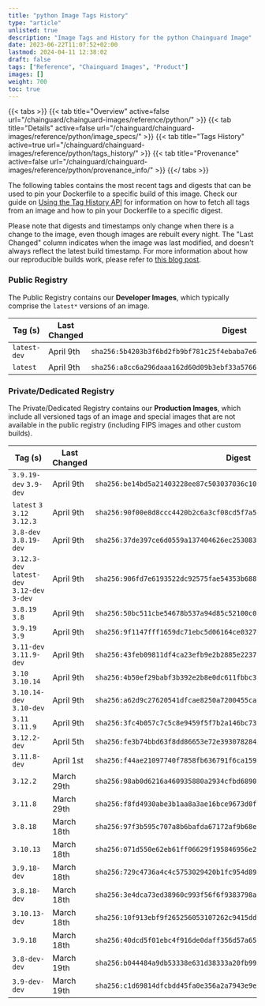 ```yaml
---
title: "python Image Tags History"
type: "article"
unlisted: true
description: "Image Tags and History for the python Chainguard Image"
date: 2023-06-22T11:07:52+02:00
lastmod: 2024-04-11 12:38:02
draft: false
tags: ["Reference", "Chainguard Images", "Product"]
images: []
weight: 700
toc: true
---
```


{{< tabs >}}
{{< tab title="Overview" active=false url="/chainguard/chainguard-images/reference/python/" >}}
{{< tab title="Details" active=false url="/chainguard/chainguard-images/reference/python/image_specs/" >}}
{{< tab title="Tags History" active=true url="/chainguard/chainguard-images/reference/python/tags_history/" >}}
{{< tab title="Provenance" active=false url="/chainguard/chainguard-images/reference/python/provenance_info/" >}}
{{</ tabs >}}

The following tables contains the most recent tags and digests that can be used to pin your Dockerfile to a specific build of this image. Check our guide on [Using the Tag History API](/chainguard/chainguard-images/using-the-tag-history-api/) for information on how to fetch all tags from an image and how to pin your Dockerfile to a specific digest.

Please note that digests and timestamps only change when there is a change to the image, even though images are rebuilt every night. The "Last Changed" column indicates when the image was last modified, and doesn't always reflect the latest build timestamp. For more information about how our reproducible builds work, please refer to [this blog post](https://www.chainguard.dev/unchained/reproducing-chainguards-reproducible-image-builds).

### Public Registry
The Public Registry contains our **Developer Images**, which typically comprise the `latest*` versions of an image.

| Tag (s)       | Last Changed | Digest                                                                    |
|---------------|--------------|---------------------------------------------------------------------------|
|  `latest-dev` | April 9th    | `sha256:5b4203b3f6bd2fb9bf781c25f4ebaba7e61be425c2d953c4bb729a47d63e794e` |
|  `latest`     | April 9th    | `sha256:a8cc6a296daaa162d60d09b3ebf33a5766e31c17c815a05eb1837094a738b8ee` |


### Private/Dedicated Registry
The Private/Dedicated Registry contains our **Production Images**, which include all versioned tags of an image and special images that are not available in the public registry (including FIPS images and other custom builds).

| Tag (s)                                       | Last Changed | Digest                                                                    |
|-----------------------------------------------|--------------|---------------------------------------------------------------------------|
|  `3.9.19-dev` `3.9-dev`                       | April 9th    | `sha256:be14bd5a21403228ee87c503037036c10de31a1db02b921837de718fecc67746` |
|  `latest` `3` `3.12` `3.12.3`                 | April 9th    | `sha256:90f00e8d8ccc4420b2c6a3cf08cd5f7a56fe8f58ecad5f25659e4e1fd0511080` |
|  `3.8-dev` `3.8.19-dev`                       | April 9th    | `sha256:37de397ce6d0559a137404626ec253083ff504ae53636a54beb90b0e4ace1e61` |
|  `3.12.3-dev` `latest-dev` `3.12-dev` `3-dev` | April 9th    | `sha256:906fd7e6193522dc92575fae54353b688e56bf7dfa77bf29ff3a199b221d0943` |
|  `3.8.19` `3.8`                               | April 9th    | `sha256:50bc511cbe54678b537a94d85c52100c0e5222f1408877e5c77c31a633c288a4` |
|  `3.9.19` `3.9`                               | April 9th    | `sha256:9f1147fff1659dc71ebc5d06164ce03271d02cb774c5b35c9bb454e6eaf822e3` |
|  `3.11-dev` `3.11.9-dev`                      | April 9th    | `sha256:43feb09811df4ca23efb9e2b2885e2237805d13e55d9509a971cab0bb13a39fc` |
|  `3.10` `3.10.14`                             | April 9th    | `sha256:4b50ef29babf3b392e2b8e0dc611fbbc38140622eb2978236d64aa5d301ecae1` |
|  `3.10.14-dev` `3.10-dev`                     | April 9th    | `sha256:a62d9c27620541dfcae8250a7200455ca8de98950dc99b6507079c78ba34ba23` |
|  `3.11` `3.11.9`                              | April 9th    | `sha256:3fc4b057c7c5c8e9459f5f7b2a146bc73ea883d0262b5ef9a2c55ebd0e86a641` |
|  `3.12.2-dev`                                 | April 5th    | `sha256:fe3b74bbd63f8dd86653e72e393078284c714d96d88c9b7f9063633a2db92ea0` |
|  `3.11.8-dev`                                 | April 1st    | `sha256:f44ae21097740f7858fb636791f6ca1590d90b22de7029631d13de9e6e082733` |
|  `3.12.2`                                     | March 29th   | `sha256:98ab0d6216a460935880a2934cfbd689087b1b337be041f143f30bded0e34f2a` |
|  `3.11.8`                                     | March 29th   | `sha256:f8fd4930abe3b1aa8a3ae16bce9673d0ff10fe895498c268dddb93cda136de62` |
|  `3.8.18`                                     | March 18th   | `sha256:97f3b595c707a8b6bafda67172af9b68eb15cdd728f232912158ce9ff26c1356` |
|  `3.10.13`                                    | March 18th   | `sha256:071d550e62eb61ff06629f195846956e2131302320fa26a795cc1d2f988df5df` |
|  `3.9.18-dev`                                 | March 18th   | `sha256:729c4736a4c4c5753029420b1fc954d8966eeb1e3483135d512148b93167b6ac` |
|  `3.8.18-dev`                                 | March 18th   | `sha256:3e4dca73ed38960c993f56f6f9383798a9257444bea860c4e16ea0de7002c2fc` |
|  `3.10.13-dev`                                | March 18th   | `sha256:10f913ebf9f265256053107262c9415dd8ca4eef29677480f368646f9606018a` |
|  `3.9.18`                                     | March 18th   | `sha256:40dcd5f01ebc4f916de0daff356d57a65107944b1781c6bb29cbc3f7d081ada7` |
|  `3.8-dev-dev`                                | March 19th   | `sha256:b044484a9db53338e631d38333a20fb9965bb36a8aa2fe30d5518bd939c6cad1` |
|  `3.9-dev-dev`                                | March 19th   | `sha256:c1d69814dfcbdd45fa0e356a2a7943e9ed2eca6726b8848859b70620c1474202` |

